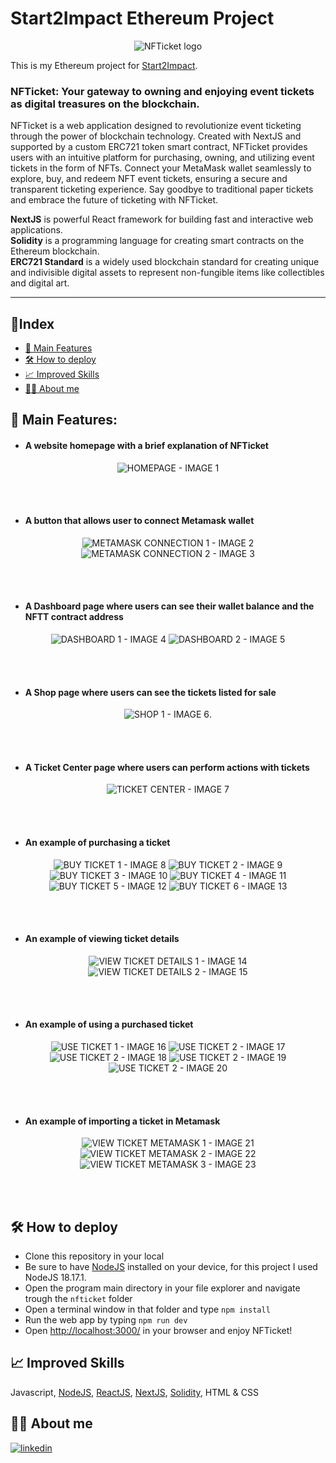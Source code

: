 # Start2Impact Ethereum Project

<p align="center">
    <img src="images/logo.png" alt="NFTicket logo">
</p>

This is my Ethereum project for [Start2Impact](https://talent.start2impact.it/profile/riccardo-santi).

### NFTicket: Your gateway to owning and enjoying event tickets as digital treasures on the blockchain.

NFTicket is a web application designed to revolutionize event ticketing through the power of blockchain technology. 
Created with NextJS and supported by a custom ERC721 token smart contract, NFTicket provides users with an intuitive platform for purchasing, owning, and utilizing event tickets in the form of NFTs.
Connect your MetaMask wallet seamlessly to explore, buy, and redeem NFT event tickets, ensuring a secure and transparent ticketing experience. 
Say goodbye to traditional paper tickets and embrace the future of ticketing with NFTicket.

__NextJS__ is powerful React framework for building fast and interactive web applications.
<br>
__Solidity__ is a programming language for creating smart contracts on the Ethereum blockchain.
<br>
__ERC721 Standard__ is a widely used blockchain standard for creating unique and indivisible digital assets to represent non-fungible items like collectibles and digital art.

<hr/>


## 📖Index

- [ 🚀 Main Features ](#mainfeatures)
- [ 🛠️ How to deploy ](#howtodeploy)
- [ 📈 Improved Skills ](#improvedskills)
- [ 👨‍💻 About me ](#aboutme)



<a name="mainfeatures"></a>
## 🚀 Main Features: 


- #### A website homepage with a brief explanation of NFTicket
<p align="center">
    <img src="images/1.png" alt="HOMEPAGE - IMAGE 1">
</p>
<br><br>


- #### A button that allows user to connect Metamask wallet
<p align="center">
    <img src="images/2.png" alt="METAMASK CONNECTION 1 - IMAGE 2">
    <img src="images/3.png" alt="METAMASK CONNECTION 2 - IMAGE 3">
</p>
<br><br>


- #### A Dashboard page where users can see their wallet balance and the NFTT contract address
<p align="center">
    <img src="images/4.png" alt="DASHBOARD 1 - IMAGE 4">
    <img src="images/5.png" alt="DASHBOARD 2 - IMAGE 5">
</p>
<br><br>


- #### A Shop page where users can see the tickets listed for sale 
<p align="center">
    <img src="images/6.png" alt="SHOP 1 - IMAGE 6">.
</p>
<br><br>


- #### A Ticket Center page where users can perform actions with tickets
<p align="center">
    <img src="images/7.png" alt="TICKET CENTER - IMAGE 7">
</p>
<br><br>


- #### An example of purchasing a ticket
<p align="center">
    <img src="images/8.png" alt="BUY TICKET 1 - IMAGE 8">      <!-- scelta ticket da shop -->
    <img src="images/9.png" alt="BUY TICKET 2 - IMAGE 9">      <!-- invio form -->
    <img src="images/10.png" alt="BUY TICKET 3 - IMAGE 10">      <!-- conferma metamask -->
    <img src="images/11.png" alt="BUY TICKET 4 - IMAGE 11">      <!-- success mess -->
    <img src="images/12.png" alt="BUY TICKET 5 - IMAGE 12">      <!-- transaction conf -->
    <img src="images/13.png" alt="BUY TICKET 6 - IMAGE 13">      <!-- dashboard -->
</p>
<br><br>


- #### An example of viewing ticket details 
<p align="center">
    <img src="images/14.png" alt="VIEW TICKET DETAILS 1 - IMAGE 14">
    <img src="images/15.png" alt="VIEW TICKET DETAILS 2 - IMAGE 15">
</p>
<br><br>


- #### An example of using a purchased ticket
<p align="center">
    <img src="images/16.png" alt="USE TICKET 1 - IMAGE 16">      <!-- invio form -->
    <img src="images/17.png" alt="USE TICKET 2 - IMAGE 17">      <!-- conferma metamask -->
    <img src="images/18.png" alt="USE TICKET 2 - IMAGE 18">      <!-- success mess -->
    <img src="images/19.png" alt="USE TICKET 2 - IMAGE 19">      <!-- transaction conf -->
    <img src="images/20.png" alt="USE TICKET 2 - IMAGE 20">      <!-- view ticket details -->
</p>
<br><br>


- #### An example of importing a ticket in Metamask 
<p align="center">
    <img src="images/21.png" alt="VIEW TICKET METAMASK 1 - IMAGE 21">
    <img src="images/22.png" alt="VIEW TICKET METAMASK 2 - IMAGE 22">
    <img src="images/23.png" alt="VIEW TICKET METAMASK 3 - IMAGE 23">
</p>
<br><br>



<a name="howtodeploy"></a>
## 🛠️ How to deploy

- Clone this repository in your local
- Be sure to have [NodeJS](https://nodejs.org/it) installed on your device, for this project I used NodeJS 18.17.1.
- Open the program main directory in your file explorer and navigate trough the `nfticket` folder
- Open a terminal window in that folder and type `npm install`
- Run the web app by typing `npm run dev`
- Open [http://localhost:3000/](http://localhost:3000/) in your browser and enjoy NFTicket!


<a name="improvedskills"></a>
## 📈 Improved Skills
Javascript, [NodeJS](https://nodejs.org/it), [ReactJS](https://react.dev/), [NextJS](https://nextjs.org/), [Solidity](https://soliditylang.org/), HTML & CSS


<a name="aboutme"></a>
## 👨‍💻 About me
[![linkedin](https://img.shields.io/badge/linkedin-0A66C2?style=for-the-badge&logo=linkedin&logoColor=white)](https://www.linkedin.com/in/riccardo-santi/)


